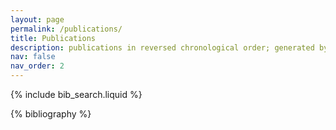 ```yaml
---
layout: page
permalink: /publications/
title: Publications
description: publications in reversed chronological order; generated by jekyll-scholar.
nav: false
nav_order: 2
---
```


<!-- _pages/publications.md -->

<!-- Bibsearch Feature -->

{% include bib_search.liquid %}

<!-- <img src="/assets/img/citation_map.png" alt="Google Citation World Map" title="Google Citation World Map" width="600"/> -->

<div class="publications">

{% bibliography %}

</div>
